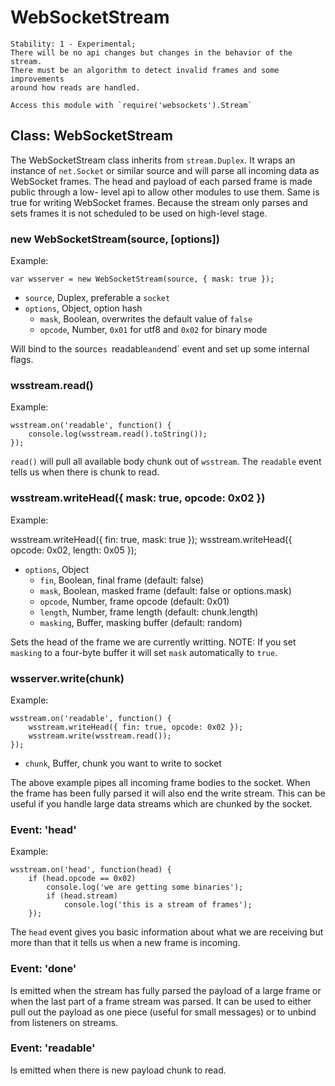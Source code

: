 # WebSocketStream

    Stability: 1 - Experimental; 
    There will be no api changes but changes in the behavior of the stream.
    There must be an algorithm to detect invalid frames and some improvements
    around how reads are handled.

    Access this module with `require('websockets').Stream`

## Class: WebSocketStream

The WebSocketStream class inherits from `stream.Duplex`. It wraps an instance 
of `net.Socket` or similar source and will parse all incoming data as WebSocket
frames. The head and payload of each parsed frame is made public through a low-
level api to allow other modules to use them. Same is true for writing
WebSocket frames. Because the stream only parses and sets frames it is not
scheduled to be used on high-level stage.

### new WebSocketStream(source, [options])

Example:

    var wsserver = new WebSocketStream(source, { mask: true });

* `source`, Duplex, preferable a `socket`    
* `options`, Object, option hash
    * `mask`, Boolean, overwrites the default value of `false`
    * `opcode`, Number, `0x01` for utf8 and `0x02` for binary mode

Will bind to the source`s `readable` and `end` event and set up some internal 
flags.

### wsstream.read()

Example:

    wsstream.on('readable', function() {
        console.log(wsstream.read().toString());
    });

`read()` will pull all available body chunk out of `wsstream`. The `readable` 
event tells us when there is chunk to read.

### wsstream.writeHead({ mask: true, opcode: 0x02 })

Example:
    
wsstream.writeHead({ fin: true, mask: true });
wsstream.writeHead({ opcode: 0x02, length: 0x05 });

* `options`, Object
    * `fin`, Boolean, final frame (default: false)
    * `mask`, Boolean, masked frame (default: false or options.mask)
    * `opcode`, Number, frame opcode (default: 0x01)
    * `length`, Number, frame length (default: chunk.length)
    * `masking`, Buffer, masking buffer (default: random)

Sets the head of the frame we are currently writting. NOTE: If you set 
`masking` to a four-byte buffer it will set `mask` automatically to `true`.

### wsserver.write(chunk)

Example:

    wsstream.on('readable', function() {
        wsstream.writeHead({ fin: true, opcode: 0x02 });
        wsstream.write(wsstream.read());
    });

* `chunk`, Buffer, chunk you want to write to socket

The above example pipes all incoming frame bodies to the socket.
When the frame has been fully parsed it will also end the write stream.
This can be useful if you handle large data streams which are chunked by the 
socket.

### Event: 'head'

Example:
    
    wsstream.on('head', function(head) {
        if (head.opcode == 0x02)
            console.log('we are getting some binaries');
            if (head.stream)
                console.log('this is a stream of frames');
        });

The `head` event gives you basic information about what we are receiving but
more than that it tells us when a new frame is incoming.

### Event: 'done'

Is emitted when the stream has fully parsed the payload of a large frame or
when the last part of a frame stream was parsed. It can be used to either pull
out the payload as one piece (useful for small messages) or to unbind from
listeners on streams.

### Event: 'readable'

Is emitted when there is new payload chunk to read.
